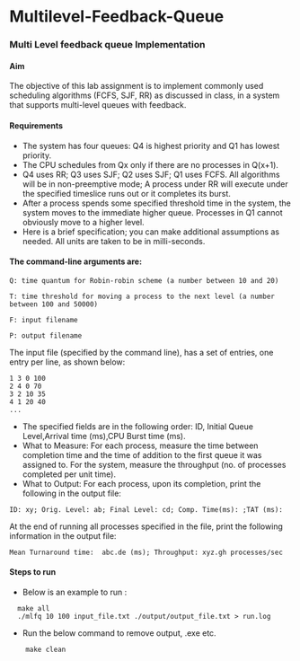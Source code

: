 # Multilevel-Feedback-Queue

### Multi Level feedback queue Implementation
#### Aim

The objective of this lab assignment is to implement commonly used scheduling algorithms (FCFS, SJF, RR) as discussed in class, in a system that supports multi-level queues with feedback.

#### Requirements
 - The system has four queues: Q4 is highest priority and Q1 has lowest priority.
 - The CPU schedules from Qx only if there are no processes in Q(x+1).
 - Q4 uses RR; Q3 uses SJF; Q2 uses SJF; Q1 uses FCFS. All algorithms will be in non-preemptive mode; A process under RR will execute under the specified timeslice runs out or it completes its burst.
 - After a process spends some specified threshold time in the system, the system moves to the immediate higher queue. Processes in Q1 cannot obviously move to a higher level.
 - Here is a brief specification; you can make additional assumptions as needed. All units are taken to be in milli-seconds.

#### The command-line arguments are:

    Q: time quantum for Robin-robin scheme (a number between 10 and 20)

    T: time threshold for moving a process to the next level (a number between 100 and 50000)

    F: input filename

    P: output filename


The input file (specified by the command line), has a set of entries, one entry per line, as shown below:

    1 3 0 100
    2 4 0 70
    3 2 10 35 
    4 1 20 40
    ...

 - The specified fields are in the following order: ID, Initial Queue Level,Arrival time (ms),CPU Burst time (ms).
 - What to Measure: For each process, measure the time between completion time and the time of addition to the first queue it was assigned to. For the system, measure the throughput (no. of processes completed per unit time).
 - What to Output: For each process, upon its completion, print the following in the output file:
```
ID: xy; Orig. Level: ab; Final Level: cd; Comp. Time(ms): ;TAT (ms):
```
At the end of running all processes specified in the file, print the following information in the output file:
```
Mean Turnaround time:  abc.de (ms); Throughput: xyz.gh processes/sec
```
#### Steps to run
 - Below is an example to run :
  ```
    make all
    ./mlfq 10 100 input_file.txt ./output/output_file.txt > run.log
  ```
 - Run the below command to remove output, .exe etc.
```
    make clean
```

